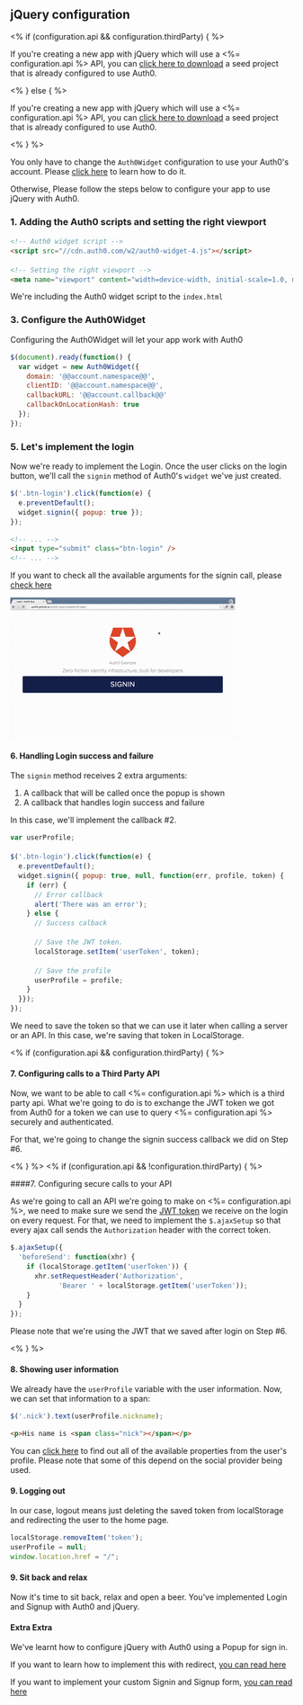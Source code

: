 ## jQuery configuration

<% if (configuration.api && configuration.thirdParty) { %>

If you're creating a new app with jQuery which will use a <%= configuration.api %> API, you can [click here to download](https://github.com/auth0/auth0-angular-thirdparty-sample/archive/gh-pages.zip) a seed project that is already configured to use Auth0.

<% } else  { %>

If you're creating a new app with jQuery which will use a <%= configuration.api %> API, you can [click here to download](https://github.com/auth0/auth0-angular-thirdparty-sample/archive/gh-pages.zip) a seed project that is already configured to use Auth0.

<% } %>

You only have to change the `Auth0Widget` configuration to use your Auth0's account. Please [click here](#2-Configure-the-Auth0Widget) to learn how to do it.

Otherwise, Please follow the steps below to configure your app to use jQuery with Auth0.

### 1. Adding the Auth0 scripts and setting the right viewport

````html
<!-- Auth0 widget script -->
<script src="//cdn.auth0.com/w2/auth0-widget-4.js"></script>

<!-- Setting the right viewport -->
<meta name="viewport" content="width=device-width, initial-scale=1.0, maximum-scale=1.0, user-scalable=no" />
````

We're including the Auth0 widget script to the `index.html`

### 3. Configure the Auth0Widget

Configuring the Auth0Widget will let your app work with Auth0

````js
$(document).ready(function() {
  var widget = new Auth0Widget({
    domain: '@@account.namespace@@',
    clientID: '@@account.namespace@@',
    callbackURL: '@@account.callback@@'
    callbackOnLocationHash: true
  });
});
````

### 5. Let's implement the login

Now we're ready to implement the Login. Once the user clicks on the login button, we'll call the `signin` method of Auth0's `widget` we've just created.

````js
$('.btn-login').click(function(e) {
  e.preventDefault();
  widget.signin({ popup: true });
});
````

````html
<!-- ... -->
<input type="submit" class="btn-login" />
<!-- ... -->
````

If you want to check all the available arguments for the signin call, please [check here](TODO://)

![Signin popup](angular-signin.gif)

#### 6. Handling Login success and failure

The `signin` method receives 2 extra arguments:

1. A callback that will be called once the popup is shown
2. A callback that handles login success and failure

In this case, we'll implement the callback #2.

````js
var userProfile;

$('.btn-login').click(function(e) {
  e.preventDefault();
  widget.signin({ popup: true, null, function(err, profile, token) {
    if (err) {
      // Error callback
      alert('There was an error');
    } else {
      // Success calback

      // Save the JWT token.
      localStorage.setItem('userToken', token);

      // Save the profile
      userProfile = profile;
    }
  }});
});
````

We need to save the token so that we can use it later when calling a server or an API. In this case, we're saving that token in LocalStorage.

<% if (configuration.api && configuration.thirdParty) { %>

#### 7. Configuring calls to a Third Party API

Now, we want to be able to call <%= configuration.api %> which is a third party api. What we're going to do is to exchange the JWT token we got from Auth0 for a token we can use to query <%= configuration.api %> securely and authenticated.

For that, we're going to change the signin success callback we did on Step #6.




<% } %>
<% if (configuration.api && !configuration.thirdParty) { %>

####7. Configuring secure calls to your API

As we're going to call an API we're going to make on <%= configuration.api %>, we need to make sure we send the [JWT token](https://docs.auth0.com/jwt) we receive on the login on every request. For that, we need to implement the `$.ajaxSetup` so that every ajax call sends the `Authorization` header with the correct token.

````js
$.ajaxSetup({
  'beforeSend': function(xhr) {
    if (localStorage.getItem('userToken')) {
      xhr.setRequestHeader('Authorization',
            'Bearer ' + localStorage.getItem('userToken'));
    }
  }
});
````

Please note that we're using the JWT that we saved after login on Step #6.

<% } %>

#### 8. Showing user information

We already have the `userProfile` variable with the user information. Now, we can set that information to a span:

````js
$('.nick').text(userProfile.nickname);
````

````html
<p>His name is <span class="nick"></span></p>
````

You can [click here](https://docs.auth0.com/user-profile) to find out all of the available properties from the user's profile. Please note that some of this depend on the social provider being used.

#### 9. Logging out

In our case, logout means just deleting the saved token from localStorage and redirecting the user to the home page.

````js
localStorage.removeItem('token');
userProfile = null;
window.location.href = "/";
````

#### 9. Sit back and relax

Now it's time to sit back, relax and open a beer. You've implemented Login and Signup with Auth0 and jQuery.

#### Extra Extra

We've learnt how to configure jQuery with Auth0 using a Popup for sign in.

If you want to learn how to implement this with redirect, [you can read here](TODO://)

If you want to implement your custom Signin and Signup form, [you can read here](TODO://)
